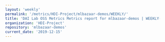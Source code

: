 ```yaml
---
layout: 'weekly'
permalink: '/metrics/HDI-Project/mlbazaar-demos/WEEKLY/'
title: 'DAI Lab OSS Metrics Metrics report for mlbazaar-demos | WEEKLY-REPORT-2019-12-15'
organization: 'HDI-Project'
repository: 'mlbazaar-demos'
current_date: '2019-12-15'
---
```

